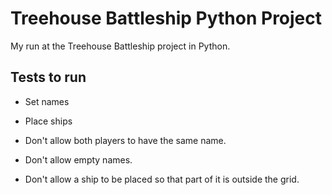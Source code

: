 Treehouse Battleship Python Project
===================================

My run at the Treehouse Battleship project in Python.


Tests to run
------------

- Set names
- Place ships

- Don't allow both players to have the same name. 
- Don't allow empty names.
- Don't allow a ship to be placed so that part of it is outside the grid. 
